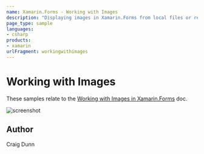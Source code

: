 ```yaml
---
name: Xamarin.Forms - Working with Images
description: "Displaying images in Xamarin.Forms from local files or resources #ui"
page_type: sample
languages:
- csharp
products:
- xamarin
urlFragment: workingwithimages
---
```

# Working with Images

These samples relate to the [Working with Images in Xamarin.Forms](https://docs.microsoft.com/xamarin/xamarin-forms/user-interface/images) doc.

![screenshot](https://raw.githubusercontent.com/xamarin/xamarin-forms-samples/master/WorkingWithImages/Screenshot/Images-sml.png "Images")

## Author

Craig Dunn
